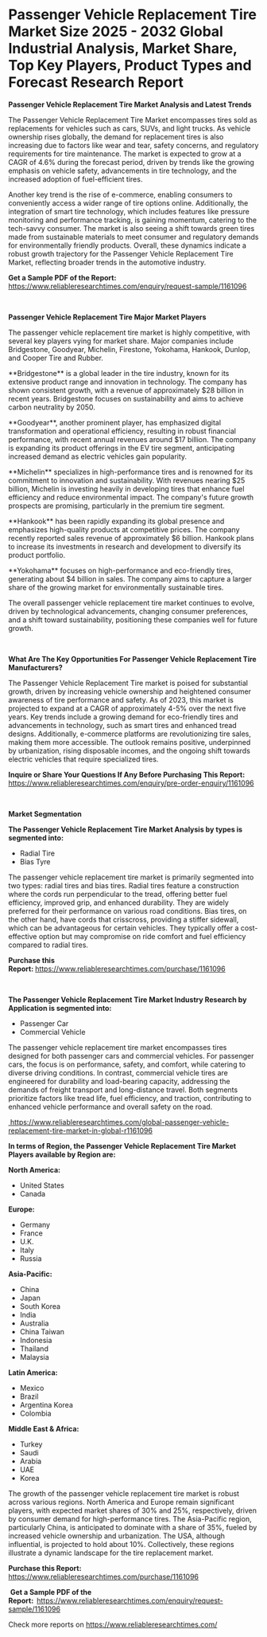 <p><h1>Passenger Vehicle Replacement Tire Market Size 2025 - 2032 Global Industrial Analysis, Market Share, Top Key Players, Product Types and Forecast Research Report</h1></p><p><strong>Passenger Vehicle Replacement Tire Market Analysis and Latest Trends</strong></p>
<p><p>The Passenger Vehicle Replacement Tire Market encompasses tires sold as replacements for vehicles such as cars, SUVs, and light trucks. As vehicle ownership rises globally, the demand for replacement tires is also increasing due to factors like wear and tear, safety concerns, and regulatory requirements for tire maintenance. The market is expected to grow at a CAGR of 4.6% during the forecast period, driven by trends like the growing emphasis on vehicle safety, advancements in tire technology, and the increased adoption of fuel-efficient tires.</p><p>Another key trend is the rise of e-commerce, enabling consumers to conveniently access a wider range of tire options online. Additionally, the integration of smart tire technology, which includes features like pressure monitoring and performance tracking, is gaining momentum, catering to the tech-savvy consumer. The market is also seeing a shift towards green tires made from sustainable materials to meet consumer and regulatory demands for environmentally friendly products. Overall, these dynamics indicate a robust growth trajectory for the Passenger Vehicle Replacement Tire Market, reflecting broader trends in the automotive industry.</p></p>
<p><strong>Get a Sample PDF of the Report:&nbsp;</strong> <a href="https://www.reliableresearchtimes.com/enquiry/request-sample/1161096?utm_campaign=3016&utm_medium=2&utm_source=Github&utm_content=ia&utm_term=22032025&utm_id=passenger-vehicle-replacement-tire">https://www.reliableresearchtimes.com/enquiry/request-sample/1161096</a></p>
<p>&nbsp;</p>
<p><strong>Passenger Vehicle Replacement Tire Major Market Players</strong></p>
<p><p>The passenger vehicle replacement tire market is highly competitive, with several key players vying for market share. Major companies include Bridgestone, Goodyear, Michelin, Firestone, Yokohama, Hankook, Dunlop, and Cooper Tire and Rubber.</p><p>**Bridgestone** is a global leader in the tire industry, known for its extensive product range and innovation in technology. The company has shown consistent growth, with a revenue of approximately $28 billion in recent years. Bridgestone focuses on sustainability and aims to achieve carbon neutrality by 2050.</p><p>**Goodyear**, another prominent player, has emphasized digital transformation and operational efficiency, resulting in robust financial performance, with recent annual revenues around $17 billion. The company is expanding its product offerings in the EV tire segment, anticipating increased demand as electric vehicles gain popularity.</p><p>**Michelin** specializes in high-performance tires and is renowned for its commitment to innovation and sustainability. With revenues nearing $25 billion, Michelin is investing heavily in developing tires that enhance fuel efficiency and reduce environmental impact. The company's future growth prospects are promising, particularly in the premium tire segment.</p><p>**Hankook** has been rapidly expanding its global presence and emphasizes high-quality products at competitive prices. The company recently reported sales revenue of approximately $6 billion. Hankook plans to increase its investments in research and development to diversify its product portfolio.</p><p>**Yokohama** focuses on high-performance and eco-friendly tires, generating about $4 billion in sales. The company aims to capture a larger share of the growing market for environmentally sustainable tires.</p><p>The overall passenger vehicle replacement tire market continues to evolve, driven by technological advancements, changing consumer preferences, and a shift toward sustainability, positioning these companies well for future growth.</p></p>
<p>&nbsp;</p>
<p><strong>What Are The Key Opportunities For Passenger Vehicle Replacement Tire Manufacturers?</strong></p>
<p><p>The Passenger Vehicle Replacement Tire market is poised for substantial growth, driven by increasing vehicle ownership and heightened consumer awareness of tire performance and safety. As of 2023, this market is projected to expand at a CAGR of approximately 4-5% over the next five years. Key trends include a growing demand for eco-friendly tires and advancements in technology, such as smart tires and enhanced tread designs. Additionally, e-commerce platforms are revolutionizing tire sales, making them more accessible. The outlook remains positive, underpinned by urbanization, rising disposable incomes, and the ongoing shift towards electric vehicles that require specialized tires.</p></p>
<p><strong>Inquire or Share Your Questions If Any Before Purchasing This Report:</strong> <a href="https://www.reliableresearchtimes.com/enquiry/pre-order-enquiry/1161096?utm_campaign=3016&utm_medium=2&utm_source=Github&utm_content=ia&utm_term=22032025&utm_id=passenger-vehicle-replacement-tire">https://www.reliableresearchtimes.com/enquiry/pre-order-enquiry/1161096</a></p>
<p>&nbsp;</p>
<p><strong>Market Segmentation</strong></p>
<p><strong>The Passenger Vehicle Replacement Tire Market Analysis by types is segmented into:</strong></p>
<p><ul><li>Radial Tire</li><li>Bias Tyre</li></ul></p>
<p><p>The passenger vehicle replacement tire market is primarily segmented into two types: radial tires and bias tires. Radial tires feature a construction where the cords run perpendicular to the tread, offering better fuel efficiency, improved grip, and enhanced durability. They are widely preferred for their performance on various road conditions. Bias tires, on the other hand, have cords that crisscross, providing a stiffer sidewall, which can be advantageous for certain vehicles. They typically offer a cost-effective option but may compromise on ride comfort and fuel efficiency compared to radial tires.</p></p>
<p><strong>Purchase this Report:&nbsp;</strong><a href="https://www.reliableresearchtimes.com/purchase/1161096?utm_campaign=3016&utm_medium=2&utm_source=Github&utm_content=ia&utm_term=22032025&utm_id=passenger-vehicle-replacement-tire">https://www.reliableresearchtimes.com/purchase/1161096</a></p>
<p>&nbsp;</p>
<p><strong>The Passenger Vehicle Replacement Tire Market Industry Research by Application is segmented into:</strong></p>
<p><ul><li>Passenger Car</li><li>Commercial Vehicle</li></ul></p>
<p><p>The passenger vehicle replacement tire market encompasses tires designed for both passenger cars and commercial vehicles. For passenger cars, the focus is on performance, safety, and comfort, while catering to diverse driving conditions. In contrast, commercial vehicle tires are engineered for durability and load-bearing capacity, addressing the demands of freight transport and long-distance travel. Both segments prioritize factors like tread life, fuel efficiency, and traction, contributing to enhanced vehicle performance and overall safety on the road.</p></p>
<p><a href="https://www.reliableresearchtimes.com/global-passenger-vehicle-replacement-tire-market-in-global-r1161096?utm_campaign=3016&utm_medium=2&utm_source=Github&utm_content=ia&utm_term=22032025&utm_id=passenger-vehicle-replacement-tire">&nbsp;https://www.reliableresearchtimes.com/global-passenger-vehicle-replacement-tire-market-in-global-r1161096</a></p>
<p><strong>In terms of Region, the Passenger Vehicle Replacement Tire Market Players available by Region are:</strong></p>
<p>
    <p> <strong> North America: </strong>
        <ul>
            <li>United States</li>
            <li>Canada</li>
        </ul>
        </p> 
    <p> <strong> Europe: </strong>
        <ul>
            <li>Germany</li>
            <li>France</li>
            <li>U.K.</li>
            <li>Italy</li>
            <li>Russia</li>
        </ul>
        </p> 
    <p> <strong> Asia-Pacific: </strong>
        <ul>
            <li>China</li>
            <li>Japan</li>
            <li>South Korea</li>
            <li>India</li>
            <li>Australia</li>
            <li>China Taiwan</li>
            <li>Indonesia</li>
            <li>Thailand</li>
            <li>Malaysia</li>
        </ul>
        </p> 
    <p> <strong> Latin America: </strong>
        <ul>
            <li>Mexico</li>
            <li>Brazil</li>
            <li>Argentina Korea</li>
            <li>Colombia</li>
        </ul>
        </p> 
    <p> <strong> Middle East & Africa: </strong>
        <ul>
            <li>Turkey</li>
            <li>Saudi</li>
            <li>Arabia</li>
            <li>UAE</li>
            <li>Korea</li>
        </ul>
    </p>
    </p>
<p><p>The growth of the passenger vehicle replacement tire market is robust across various regions. North America and Europe remain significant players, with expected market shares of 30% and 25%, respectively, driven by consumer demand for high-performance tires. The Asia-Pacific region, particularly China, is anticipated to dominate with a share of 35%, fueled by increased vehicle ownership and urbanization. The USA, although influential, is projected to hold about 10%. Collectively, these regions illustrate a dynamic landscape for the tire replacement market.</p></p>
<p><strong>Purchase this Report: </strong><a href="https://www.reliableresearchtimes.com/purchase/1161096?utm_campaign=3016&utm_medium=2&utm_source=Github&utm_content=ia&utm_term=22032025&utm_id=passenger-vehicle-replacement-tire">https://www.reliableresearchtimes.com/purchase/1161096</a></p>
<p>&nbsp;<strong>Get a Sample PDF of the Report:&nbsp;&nbsp;</strong><a href="https://www.reliableresearchtimes.com/enquiry/request-sample/1161096?utm_campaign=3016&utm_medium=2&utm_source=Github&utm_content=ia&utm_term=22032025&utm_id=passenger-vehicle-replacement-tire">https://www.reliableresearchtimes.com/enquiry/request-sample/1161096</a></p>
<p><strong></strong></p>
<p>Check more reports on <a href="https://www.reliableresearchtimes.com/?utm_campaign=3016&utm_medium=2&utm_source=Github&utm_content=ia&utm_term=22032025&utm_id=passenger-vehicle-replacement-tire">https://www.reliableresearchtimes.com/</a></p>